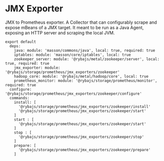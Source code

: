 
# JMX Exporter

JMX to Prometheus exporter.
A Collector that can configurably scrape and expose mBeans of a JMX target. 
It meant to be run as a Java Agent, exposing an HTTP server and scraping the local JVM.

    export default
      deps:
        java: module: 'masson/commons/java', local: true, required: true
        iptables: module: 'masson/core/iptables', local: true
        zookeeper_server: module: '@rybajs/metal/zookeeper/server', local: true, required: true
        jmx_exporter: module: '@rybajs/storage/prometheus/jmx_exporters/zookeeper'
        hadoop_core: module: '@rybajs/metal/hadoop/core', local: true
        prometheus_monitor: module: '@rybajs/storage/prometheus/monitor', required: true
      configure: '@rybajs/storage/prometheus/jmx_exporters/zookeeper/configure'
      commands:
        install: [
          '@rybajs/storage/prometheus/jmx_exporters/zookeeper/install'
          '@rybajs/storage/prometheus/jmx_exporters/zookeeper/start'
        ]
        start : [
          '@rybajs/storage/prometheus/jmx_exporters/zookeeper/start'
        ]
        stop : [
          '@rybajs/storage/prometheus/jmx_exporters/zookeeper/stop'
        ]
        prepare: [
          '@rybajs/storage/prometheus/jmx_exporters/zookeeper/prepare'
        ]
